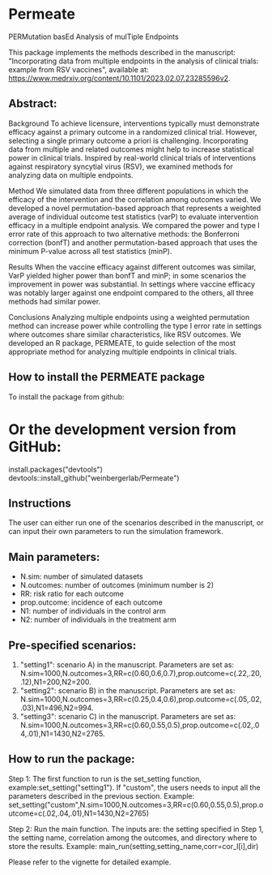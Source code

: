 # Permeate
PERMutation basEd Analysis of mulTiple Endpoints

This package implements the methods described in the manuscript: "Incorporating data from multiple endpoints in the analysis of clinical trials: example from RSV vaccines",
available at: https://www.medrxiv.org/content/10.1101/2023.02.07.23285596v2.

## Abstract: 
Background To achieve licensure, interventions typically must demonstrate efficacy against a primary outcome in a randomized clinical trial. However, selecting a single primary outcome a priori is challenging. Incorporating data from multiple and related outcomes might help to increase statistical power in clinical trials. Inspired by real-world clinical trials of interventions against respiratory syncytial virus (RSV), we examined methods for analyzing data on multiple endpoints.

Method We simulated data from three different populations in which the efficacy of the intervention and the correlation among outcomes varied. We developed a novel permutation-based approach that represents a weighted average of individual outcome test statistics (varP) to evaluate intervention efficacy in a multiple endpoint analysis. We compared the power and type I error rate of this approach to two alternative methods: the Bonferroni correction (bonfT) and another permutation-based approach that uses the minimum P-value across all test statistics (minP).

Results When the vaccine efficacy against different outcomes was similar, VarP yielded higher power than bonfT and minP; in some scenarios the improvement in power was substantial. In settings where vaccine efficacy was notably larger against one endpoint compared to the others, all three methods had similar power.

Conclusions Analyzing multiple endpoints using a weighted permutation method can increase power while controlling the type I error rate in settings where outcomes share similar characteristics, like RSV outcomes. We developed an R package, PERMEATE, to guide selection of the most appropriate method for analyzing multiple endpoints in clinical trials.

## How to install the PERMEATE package
To install the package from github:
# Or the development version from GitHub:
install.packages("devtools")
devtools::install_github("weinbergerlab/Permeate")

## Instructions
The user can either run one of the scenarios described in the manuscript, or can input their own parameters to run the simulation framework. 
## Main parameters:
- N.sim: number of simulated datasets
- N.outcomes: number of outcomes (minimum number is 2)
- RR: risk ratio for each outcome
- prop.outcome: incidence of each outcome
- N1: number of individuals in the control arm
- N2: number of individuals in the treatment arm
## Pre-specified scenarios: 
1. "setting1": scenario A) in the manuscript. Parameters are set as: N.sim=1000,N.outcomes=3,RR=c(0.60,0.6,0.7),prop.outcome=c(.22,.20,.12),N1=200,N2=200.
2. "setting2": scenario B) in the manuscript. Parameters are set as: N.sim=1000,N.outcomes=3,RR=c(0.25,0.4,0.6),prop.outcome=c(.05,.02,.03),N1=496,N2=994.
2. "setting3": scenario C) in the manuscript. Parameters are set as: N.sim=1000,N.outcomes=3,RR=c(0.60,0.55,0.5),prop.outcome=c(.02,.04,.01),N1=1430,N2=2765.
## How to run the package: 
Step 1: The first function to run is the set_setting function, example:set_setting("setting1"). If "custom", the users needs to input all the parameters described in the previous section. Example: set_setting("custom",N.sim=1000,N.outcomes=3,RR=c(0.60,0.55,0.5),prop.outcome=c(.02,.04,.01),N1=1430,N2=2765)

Step 2: Run the main function. The inputs are: the setting specified in Step 1, the setting name, correlation among the outcomes, and directory where to store the results. Example: main_run(setting,setting_name,corr=cor_l[i],dir)

Please refer to the vignette for detailed example.
